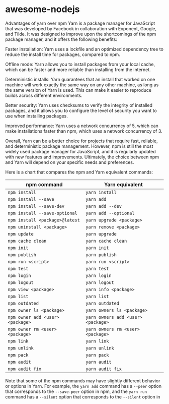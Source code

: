 # awesome-nodejs
Advantages of yarn over npm 
Yarn is a package manager for JavaScript that was developed by Facebook in collaboration with Exponent, Google, and Tilde. It was designed to improve upon the shortcomings of the npm package manager, and it offers the following benefits:

Faster installation: Yarn uses a lockfile and an optimized dependency tree to reduce the install time for packages, compared to npm.

Offline mode: Yarn allows you to install packages from your local cache, which can be faster and more reliable than installing from the internet.

Deterministic installs: Yarn guarantees that an install that worked on one machine will work exactly the same way on any other machine, as long as the same version of Yarn is used. This can make it easier to reproduce builds across different environments.

Better security: Yarn uses checksums to verify the integrity of installed packages, and it allows you to configure the level of security you want to use when installing packages.

Improved performance: Yarn uses a network concurrency of 5, which can make installations faster than npm, which uses a network concurrency of 3.

Overall, Yarn can be a better choice for projects that require fast, reliable, and deterministic package management. However, npm is still the most widely used package manager for JavaScript, and it is regularly updated with new features and improvements. Ultimately, the choice between npm and Yarn will depend on your specific needs and preferences.

Here is a chart that compares the npm and Yarn equivalent commands:

| npm command | Yarn equivalent |
| --- | --- |
| `npm install` | `yarn install` |
| `npm install --save` | `yarn add` |
| `npm install --save-dev` | `yarn add --dev` |
| `npm install --save-optional` | `yarn add --optional` |
| `npm install <package>@latest` | `yarn upgrade <package>` |
| `npm uninstall <package>` | `yarn remove <package>` |
| `npm update` | `yarn upgrade` |
| `npm cache clean` | `yarn cache clean` |
| `npm init` | `yarn init` |
| `npm publish` | `yarn publish` |
| `npm run <script>` | `yarn run <script>` |
| `npm test` | `yarn test` |
| `npm login` | `yarn login` |
| `npm logout` | `yarn logout` |
| `npm view <package>` | `yarn info <package>` |
| `npm list` | `yarn list` |
| `npm outdated` | `yarn outdated` |
| `npm owner ls <package>` | `yarn owners ls <package>` |
| `npm owner add <user> <package>` | `yarn owners add <user> <package>` |
| `npm owner rm <user> <package>` | `yarn owners rm <user> <package>` |
| `npm link` | `yarn link` |
| `npm unlink` | `yarn unlink` |
| `npm pack` | `yarn pack` |
| `npm audit` | `yarn audit` |
| `npm audit fix` | `yarn audit fix` |

Note that some of the npm commands may have slightly different behavior or options in Yarn. For example, the `yarn add` command has a `--peer` option that corresponds to the `--save-peer` option in npm, and the `yarn run` command has a `--silent` option that corresponds to the `--silent` option in
